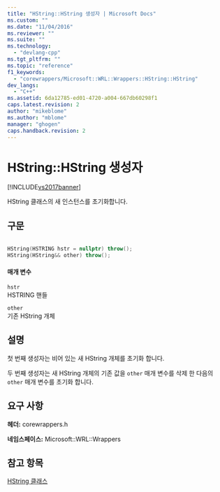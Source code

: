 ```yaml
---
title: "HString::HString 생성자 | Microsoft Docs"
ms.custom: ""
ms.date: "11/04/2016"
ms.reviewer: ""
ms.suite: ""
ms.technology: 
  - "devlang-cpp"
ms.tgt_pltfrm: ""
ms.topic: "reference"
f1_keywords: 
  - "corewrappers/Microsoft::WRL::Wrappers::HString::HString"
dev_langs: 
  - "C++"
ms.assetid: 6da12785-ed01-4720-a004-667db60298f1
caps.latest.revision: 2
author: "mikeblome"
ms.author: "mblome"
manager: "ghogen"
caps.handback.revision: 2
---
```

# HString::HString 생성자
[!INCLUDE[vs2017banner](../assembler/inline/includes/vs2017banner.md)]

HString 클래스의 새 인스턴스를 초기화합니다.  
  
## 구문  
  
```cpp  
  
HString(HSTRING hstr = nullptr) throw();  
HString(HString&& other) throw();  
```  
  
#### 매개 변수  
 `hstr`  
 HSTRING 핸들  
  
 `other`  
 기존 HString 개체  
  
## 설명  
 첫 번째 생성자는 비어 있는 새 HString 개체를 초기화 합니다.  
  
 두 번째 생성자는 새 HString 개체의 기존 값을 `other` 매개 변수를 삭제 한 다음의 `other` 매개 변수를 초기화 합니다.  
  
## 요구 사항  
 **헤더:** corewrappers.h  
  
 **네임스페이스:** Microsoft::WRL::Wrappers  
  
## 참고 항목  
 [HString 클래스](../windows/hstring-class.md)